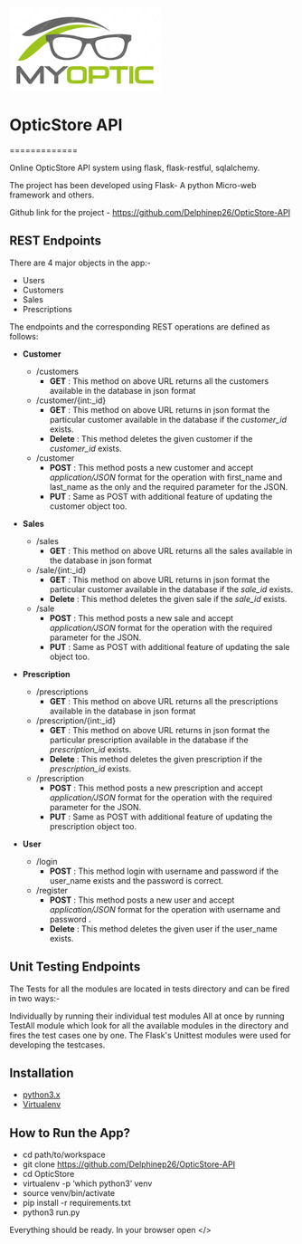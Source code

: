 ﻿![GitHub Logo](/img/logo.png)
# OpticStore API
=============

Online OpticStore API system using flask, flask-restful, sqlalchemy.


The project has been developed using Flask- A python Micro-web framework
and others.

Github link for the project - <https://github.com/Delphinep26/OpticStore-API>

REST Endpoints
--------------

There are 4 major objects in the app:-

-   Users
-   Customers
-   Sales
-   Prescriptions

The endpoints and the corresponding REST operations are defined as
follows:

-   **Customer**
    -   /customers
        -   **GET** : This method on above URL returns all the
            customers available in the database in json format
    -   /customer/{int:_id}
         -   **GET** : This method on above URL returns in json format
         the particular customer available in the database if
         the *customer\_id* exists.
        -   **Delete** : This method deletes the given customer if the
         *customer\_id* exists.
    -   /customer
        -   **POST** : This method posts a new customer and accept
            *application/JSON* format for the operation with first_name
             and last_name as the only and the required parameter for the JSON.
        -   **PUT** : Same as POST with additional feature of updating
            the customer object too.

-   **Sales**
    -   /sales
        -   **GET** : This method on above URL returns all the
            sales available in the database in json format
    -   /sale/{int:_id}
         -   **GET** : This method on above URL returns in json format
         the particular customer available in the database if
         the *sale\_id* exists.
        -   **Delete** : This method deletes the given sale if the
         *sale\_id* exists.
    -   /sale
        -   **POST** : This method posts a new sale and accept
            *application/JSON* format for the operation with
            the required parameter for the JSON.
        -   **PUT** : Same as POST with additional feature of updating
            the sale object too.

-   **Prescription**
    -   /prescriptions
        -   **GET** : This method on above URL returns all the
            prescriptions available in the database in json format
    -   /prescription/{int:_id}
         -   **GET** : This method on above URL returns in json format
         the particular prescription available in the database if
         the *prescription\_id* exists.
        -   **Delete** : This method deletes the given prescription if the
         *prescription\_id* exists.
    -   /prescription
        -   **POST** : This method posts a new prescription and accept
            *application/JSON* format for the operation with
            the required parameter for the JSON.
        -   **PUT** : Same as POST with additional feature of updating
            the prescription object too.

-   **User**
    -   /login
        -   **POST** : This method login with username and password if the
            user_name exists and the password is correct.
    -   /register
        -   **POST** : This method posts a new user and accept
            *application/JSON* format for the operation with username and password .
        -   **Delete** : This method deletes the given user if the
            user_name exists.

Unit Testing Endpoints
----------------------

The Tests for all the modules are located in tests directory and can be fired in two ways:-

Individually by running their individual test modules
All at once by running TestAll module which look for all the available modules in the directory and fires the test cases one by one.
The Flask's Unittest modules were used for developing the testcases.

Installation
------------

-   [python3.x](http://www.python.org)
-   [Virtualenv](https://virtualenv.pypa.io/en/stable/)

How to Run the App?
-------------------

-   cd path/to/workspace
-   git clone <https://github.com/Delphinep26/OpticStore-API>
-   cd OpticStore
-   virtualenv -p ‘which python3’ venv
-   source venv/bin/activate
-   pip install -r requirements.txt
-   python3 run.py

Everything should be ready. In your browser open
</>

